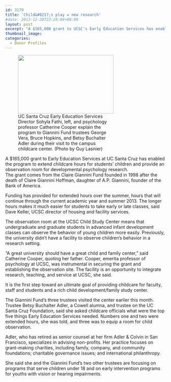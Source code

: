 ```yaml
---
id: 3179
title: 'Child&#8217;s play = new research'
#date: 2013-12-20T23:28:04+00:00
layout: post
excerpt: "A $165,000 grant to UCSC's Early Education Services has enabled the program to extend childcare hours for students' children and provide an observation room for developmental psychology research."
thumbnail_image:
categories:
  - Donor Profiles
---
```

<figure id="attachment_3181" style="width: 300px" class="wp-caption alignright"><img class="size-medium wp-image-3181" src="http://live-ucsc-giving.pantheonsite.io/wp-content/uploads/2017/09/eec-grant-300x184.jpg" alt="" width="300" height="184" srcset="https://ucsc-giving.lndo.site/wp-content/uploads/2017/09/eec-grant-300x184.jpg 300w, https://ucsc-giving.lndo.site/wp-content/uploads/2017/09/eec-grant.jpg 325w" sizes="(max-width: 300px) 100vw, 300px" /><figcaption class="wp-caption-text">UC Santa Cruz Early Education Services Director Sohyla Fathi, left, and psychology professor Catherine Cooper explain the program to Giannini Fund trustees George Vera, Bruce Hopkins, and Betsy Buchalter Adler during their visit to the campus childcare center.  
(Photo by Guy Lasnier)</figcaption></figure> 

A $165,000 grant to Early Education Services at UC Santa Cruz has enabled the program to extend childcare hours for students&#8217; children and provide an observation room for developmental psychology research.  
The grant comes from the Claire Giannini Fund founded in 1998 after the death of Claire Giannini Hoffman, daughter of A.P. Giannini, founder of the Bank of America.

Funding has provided for extended hours over the summer, hours that will continue through the current academic year and summer 2013. The longer hours makes it much easier for students to take early or late classes, said Dave Keller, UCSC director of housing and facility services.

The observation room at the UCSC Child Study Center means that undergraduate and graduate students in advanced infant development classes can observe the behavior of young children more easily. Previously, the university didn&#8217;t have a facility to observe children&#8217;s behavior in a research setting.

&#8220;A great university should have a great child and family center,&#8221; said Catherine Cooper, quoting her father. Cooper, emerita professor of psychology at UCSC, was instrumental in securing the grant and establishing the observation site. The facility is an opportunity to integrate research, teaching, and service at UCSC, she said.

It is the first step toward an ultimate goal of providing childcare for faculty, staff and students and a rich child development/family study center.

The Giannini Fund&#8217;s three trustees visited the center earlier this month. Trustee Betsy Buchalter Adler, a Cowell alumna, and trustee on the UC Santa Cruz Foundation, said she asked childcare officials what were the top five things Early Education Services needed. Numbers one and two were extended hours, she was told, and three was to equip a room for child observation.

Adler, who has retired as senior counsel at her firm Adler & Colvin in San Francisco, specializes in advising non-profits. Her practice focuses on grant-making charities, including family, company, and community foundations; charitable governance issues; and international philanthropy.

She said she and the Giannini Fund&#8217;s two other trustees are focusing on programs that serve children under 18 and on early intervention programs for youths with vision or hearing impairments.

